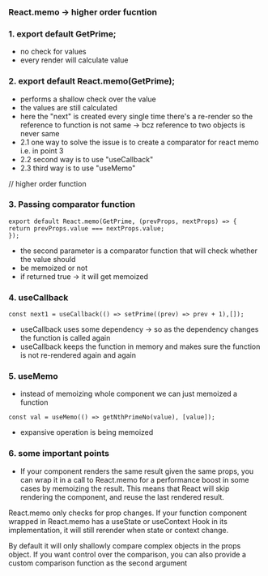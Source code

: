 ### React.memo -> higher order fucntion

### 1. export default GetPrime;

- no check for values
- every render will calculate value

### 2. export default React.memo(GetPrime);

- performs a shallow check over the value
- the values are still calculated
- here the "next" is created every single time there's a re-render
  so the reference to function is not same -> bcz reference to two objects is never same
- 2.1 one way to solve the issue is to create a comparator for react memo i.e. in point 3
- 2.2 second way is to use "useCallback"
- 2.3 third way is to use "useMemo"

// higher order function

### 3. Passing comparator function

```
export default React.memo(GetPrime, (prevProps, nextProps) => {
return prevProps.value === nextProps.value;
});
```

- the second parameter is a comparator function that will check whether the value should
- be memoized or not
- if returned true -> it will get memoized

### 4. useCallback

```
const next1 = useCallback(() => setPrime((prev) => prev + 1),[]);
```

- useCallback uses some dependency -> so as the dependency changes the function is called again
- useCallback keeps the function in memory and makes sure the function is not re-rendered again and again

### 5. useMemo

- instead of memoizing whole component we can just memoized a function

```
const val = useMemo(() => getNthPrimeNo(value), [value]);
```

- expansive operation is being memoized

### 6. some important points

- If your component renders the same result given the same props, you can wrap it in a call to React.memo for a performance boost in some cases by memoizing the result. This means that React will skip rendering the component, and reuse the last rendered result.

React.memo only checks for prop changes. If your function component wrapped in React.memo has a useState or useContext Hook in its implementation, it will still rerender when state or context change.

By default it will only shallowly compare complex objects in the props object. If you want control over the comparison, you can also provide a custom comparison function as the second argument
